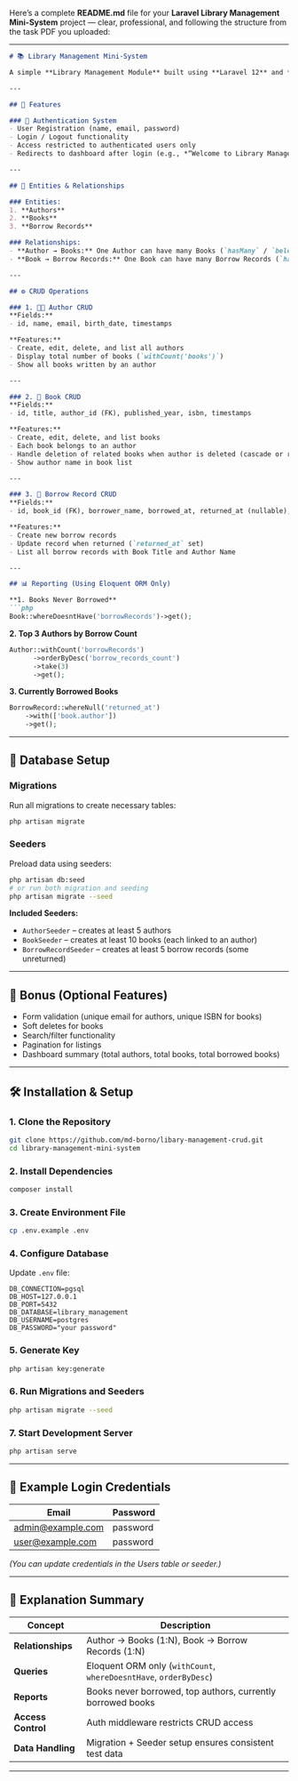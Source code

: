 Here’s a complete **README.md** file for your **Laravel Library Management Mini-System** project — clear, professional, and following the structure from the task PDF you uploaded:

---

````markdown
# 📚 Library Management Mini-System

A simple **Library Management Module** built using **Laravel 12** and **PostgreSQL**, implementing authentication, CRUD operations, relationships, reporting, and seeder data.

---

## 🚀 Features

### 🔐 Authentication System
- User Registration (name, email, password)
- Login / Logout functionality
- Access restricted to authenticated users only
- Redirects to dashboard after login (e.g., *“Welcome to Library Management System”*)

---

## 🧩 Entities & Relationships

### Entities:
1. **Authors**
2. **Books**
3. **Borrow Records**

### Relationships:
- **Author → Books:** One Author can have many Books (`hasMany` / `belongsTo`)
- **Book → Borrow Records:** One Book can have many Borrow Records (`hasMany` / `belongsTo`)

---

## ⚙️ CRUD Operations

### 1. 🧑‍💼 Author CRUD
**Fields:**
- id, name, email, birth_date, timestamps

**Features:**
- Create, edit, delete, and list all authors
- Display total number of books (`withCount('books')`)
- Show all books written by an author

---

### 2. 📘 Book CRUD
**Fields:**
- id, title, author_id (FK), published_year, isbn, timestamps

**Features:**
- Create, edit, delete, and list books
- Each book belongs to an author
- Handle deletion of related books when author is deleted (cascade or restrict)
- Show author name in book list

---

### 3. 📖 Borrow Record CRUD
**Fields:**
- id, book_id (FK), borrower_name, borrowed_at, returned_at (nullable), timestamps

**Features:**
- Create new borrow records
- Update record when returned (`returned_at` set)
- List all borrow records with Book Title and Author Name

---

## 📊 Reporting (Using Eloquent ORM Only)

**1. Books Never Borrowed**
```php
Book::whereDoesntHave('borrowRecords')->get();
````

**2. Top 3 Authors by Borrow Count**

```php
Author::withCount('borrowRecords')
      ->orderByDesc('borrow_records_count')
      ->take(3)
      ->get();
```

**3. Currently Borrowed Books**

```php
BorrowRecord::whereNull('returned_at')
    ->with(['book.author'])
    ->get();
```

---

## 🧱 Database Setup

### Migrations

Run all migrations to create necessary tables:

```bash
php artisan migrate
```

### Seeders

Preload data using seeders:

```bash
php artisan db:seed
# or run both migration and seeding
php artisan migrate --seed
```

**Included Seeders:**

* `AuthorSeeder` – creates at least 5 authors
* `BookSeeder` – creates at least 10 books (each linked to an author)
* `BorrowRecordSeeder` – creates at least 5 borrow records (some unreturned)

---

## 🧪 Bonus (Optional Features)

* Form validation (unique email for authors, unique ISBN for books)
* Soft deletes for books
* Search/filter functionality
* Pagination for listings
* Dashboard summary (total authors, total books, total borrowed books)

---

## 🛠️ Installation & Setup

### 1. Clone the Repository

```bash
git clone https://github.com/md-borno/libary-management-crud.git
cd library-management-mini-system
```

### 2. Install Dependencies

```bash
composer install
```

### 3. Create Environment File

```bash
cp .env.example .env
```

### 4. Configure Database

Update `.env` file:

```env
DB_CONNECTION=pgsql
DB_HOST=127.0.0.1
DB_PORT=5432
DB_DATABASE=library_management
DB_USERNAME=postgres
DB_PASSWORD="your password"
```

### 5. Generate Key

```bash
php artisan key:generate
```

### 6. Run Migrations and Seeders

```bash
php artisan migrate --seed
```

### 7. Start Development Server

```bash
php artisan serve
```

---

## 👤 Example Login Credentials

| Email                                         | Password |
| --------------------------------------------- | -------- |
| [admin@example.com](mailto:admin@example.com) | password |
| [user@example.com](mailto:user@example.com)   | password |

*(You can update credentials in the Users table or seeder.)*

---

## 🧠 Explanation Summary

| Concept            | Description                                                       |
| ------------------ | ----------------------------------------------------------------- |
| **Relationships**  | Author → Books (1:N), Book → Borrow Records (1:N)                 |
| **Queries**        | Eloquent ORM only (`withCount`, `whereDoesntHave`, `orderByDesc`) |
| **Reports**        | Books never borrowed, top authors, currently borrowed books       |
| **Access Control** | Auth middleware restricts CRUD access                             |
| **Data Handling**  | Migration + Seeder setup ensures consistent test data             |

---
